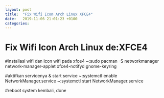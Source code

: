 ```yaml
---
layout: post
title:  "Fix Wifi Icon Arch Linux XFCE4"
date:   2019-11-06 21:01:23 +0100
categories:
---
```



# Fix Wifi Icon Arch Linux de:XFCE4

#installasi wifi dan icon wifi pada xfce4
~:sudo pacman -S networkmanager network-manager-applet xfce4-notifyd gnome-keyring

#aktifkan servicenya & start service
~:systemctl enable NetworkManager.service
~:systemctl start NetworkManager.service

#reboot system kembali, done
